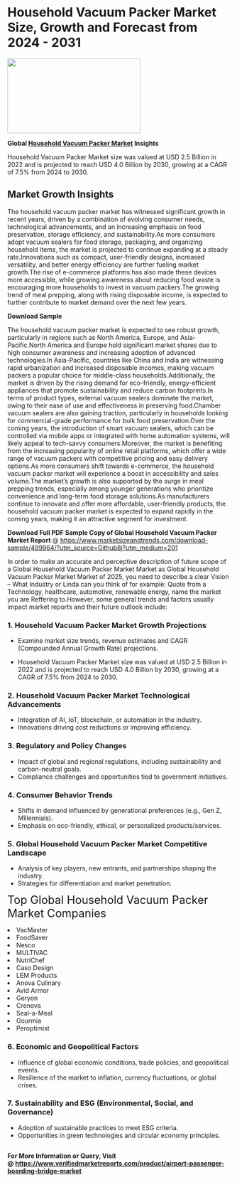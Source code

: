 <H1>Household Vacuum Packer Market Size, Growth and Forecast from 2024 - 2031</H1><img class="aligncenter size-medium wp-image-584254" src="https://thirdeyenews.in/wp-content/uploads/2024/09/Global-Market-Research-300x168.jpeg" alt="" width="300" height="168" /><p><strong>Global&nbsp;<a href="https://www.marketsizeandtrends.com/download-sample/499964/?utm_source=Github8j?utm_medium=201">Household Vacuum Packer Market</a> Insights</strong></p><p>Household Vacuum Packer Market size was valued at USD 2.5 Billion in 2022 and is projected to reach USD 4.0 Billion by 2030, growing at a CAGR of 7.5% from 2024 to 2030.</p><p><h2>Market Growth Insights</h2> <p>The household vacuum packer market has witnessed significant growth in recent years, driven by a combination of evolving consumer needs, technological advancements, and an increasing emphasis on food preservation, storage efficiency, and sustainability.As more consumers adopt vacuum sealers for food storage, packaging, and organizing household items, the market is projected to continue expanding at a steady rate.Innovations such as compact, user-friendly designs, increased versatility, and better energy efficiency are further fueling market growth.The rise of e-commerce platforms has also made these devices more accessible, while growing awareness about reducing food waste is encouraging more households to invest in vacuum packers.The growing trend of meal prepping, along with rising disposable income, is expected to further contribute to market demand over the next few years.</p> <p><strong>Download Sample</strong></p> <p>The household vacuum packer market is expected to see robust growth, particularly in regions such as North America, Europe, and Asia-Pacific.North America and Europe hold significant market shares due to high consumer awareness and increasing adoption of advanced technologies.In Asia-Pacific, countries like China and India are witnessing rapid urbanization and increased disposable incomes, making vacuum packers a popular choice for middle-class households.Additionally, the market is driven by the rising demand for eco-friendly, energy-efficient appliances that promote sustainability and reduce carbon footprints.In terms of product types, external vacuum sealers dominate the market, owing to their ease of use and effectiveness in preserving food.Chamber vacuum sealers are also gaining traction, particularly in households looking for commercial-grade performance for bulk food preservation.Over the coming years, the introduction of smart vacuum sealers, which can be controlled via mobile apps or integrated with home automation systems, will likely appeal to tech-savvy consumers.Moreover, the market is benefiting from the increasing popularity of online retail platforms, which offer a wide range of vacuum packers with competitive pricing and easy delivery options.As more consumers shift towards e-commerce, the household vacuum packer market will experience a boost in accessibility and sales volume.The market’s growth is also supported by the surge in meal prepping trends, especially among younger generations who prioritize convenience and long-term food storage solutions.As manufacturers continue to innovate and offer more affordable, user-friendly products, the household vacuum packer market is expected to expand rapidly in the coming years, making it an attractive segment for investment.<p><span class=""><strong>Download Full PDF Sample Copy of Global Household Vacuum Packer Market Report</strong> @ <a href="https://www.marketsizeandtrends.com/download-sample/499964/?utm_source=Github8j?utm_medium=201" target="_blank">https://www.marketsizeandtrends.com/download-sample/499964/?utm_source=Github8j?utm_medium=201</a></span></p><p>In order to make an accurate and perceptive description of future scope of a Global&nbsp;Household Vacuum Packer Market Market as Global&nbsp;Household Vacuum Packer Market Market of 2025, you need to describe a clear Vision &ndash; What Industry or Linda can you think of for example: Quote from a Technology, healthcare, automotive, renewable energy, name the market you are Reffering to.However, some general trends and factors usually impact market reports and their future outlook include:</p><h3>1.&nbsp;<strong>Household Vacuum Packer Market Growth Projections</strong></h3><ul><li>Examine market size trends, revenue estimates and CAGR (Compounded Annual Growth Rate) projections.</li><li><p>Household Vacuum Packer Market size was valued at USD 2.5 Billion in 2022 and is projected to reach USD 4.0 Billion by 2030, growing at a CAGR of 7.5% from 2024 to 2030.</p></li></ul><h3>2.&nbsp;<strong>Household Vacuum Packer Market Technological Advancements</strong></h3><ul><li>Integration of AI, IoT, blockchain, or automation in the industry.</li><li>Innovations driving cost reductions or improving efficiency.</li></ul><h3>3.&nbsp;<strong>Regulatory and Policy Changes</strong></h3><ul><li>Impact of global and regional regulations, including sustainability and carbon-neutral goals.</li><li>Compliance challenges and opportunities tied to government initiatives.</li></ul><h3>4.&nbsp;<strong>Consumer Behavior Trends</strong></h3><ul><li>Shifts in demand influenced by generational preferences (e.g., Gen Z, Millennials).</li><li>Emphasis on eco-friendly, ethical, or personalized products/services.</li></ul><h3>5.&nbsp;<strong>Global Household Vacuum Packer Market Competitive Landscape</strong></h3><ul><li>Analysis of key players, new entrants, and partnerships shaping the industry.</li><li>Strategies for differentiation and market penetration.</li></ul><p data-pm-slice="1 1 []"><span style="color: inherit; font-family: inherit; font-size: 25px;">Top Global Household Vacuum Packer Market Companies</span></p><div class="" data-test-id=""><p><li>VacMaster</li><li> FoodSaver</li><li> Nesco</li><li> MULTIVAC</li><li> NutriChef</li><li> Caso Design</li><li> LEM Products</li><li> Anova Culinary</li><li> Avid Armor</li><li> Geryon</li><li> Crenova</li><li> Seal-a-Meal</li><li> Gourmia</li><li> Peroptimist</li></p></div><h3>6.&nbsp;<strong>Economic and Geopolitical Factors</strong></h3><ul><li>Influence of global economic conditions, trade policies, and geopolitical events.</li><li>Resilience of the market to inflation, currency fluctuations, or global crises.</li></ul><h3>7.&nbsp;<strong>Sustainability and ESG (Environmental, Social, and Governance)</strong></h3><ul><li>Adoption of sustainable practices to meet ESG criteria.</li><li>Opportunities in green technologies and circular economy principles.</li></ul><h2><strong style="font-size: 14px;">For More Information or Query, Visit @&nbsp;</strong><a style="background-color: #ffffff; font-size: 14px;" href="https://www.marketsizeandtrends.com/report/household-vacuum-packer-market/" target="_blank">https://www.verifiedmarketreports.com/product/airport-passenger-boarding-bridge-market</a></h2>